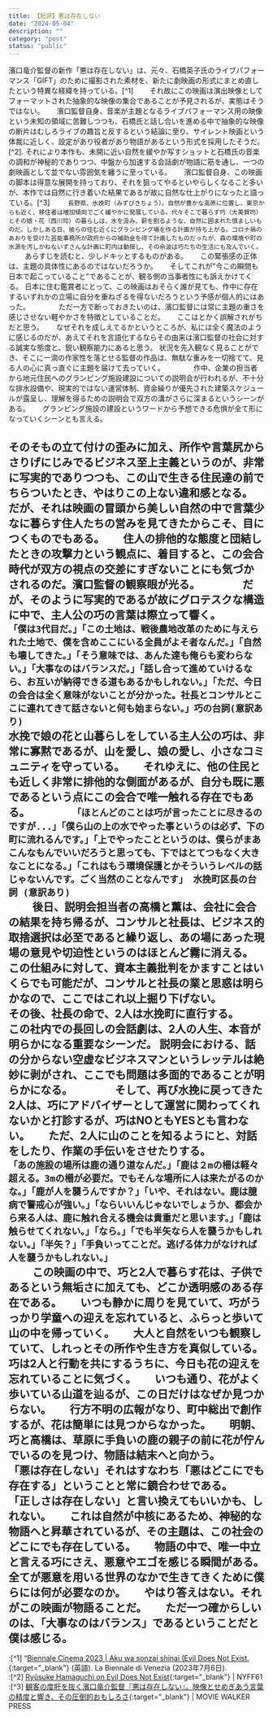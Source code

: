 ```yaml
---
title: 【短評】悪は存在しない
date: "2024-05-04"
description: ""
category: "post"
status: "public"
---
```


濱口竜介監督の新作「悪は存在しない」は、元々、石橋英子氏のライブパフォーマンス「GIFT」のために撮影された素材を、新たに劇映画の形式にまとめ直したという特異な経緯を持っている。[^1]　　
それ故にこの映画は演出映像としてフォーマットされた抽象的な映像の集合であることが予見されるが、実態はそうではない。　　
濱口監督自身、音楽が主題となるライブパフォーマンス用の映像という未知の領域に苦難しつつも、石橋氏と話し合いを進める中で抽象的な映像の断片はむしろライブの趣旨と反するという結論に至り、サイレント映画という体裁に近しく、設定があり役者があり物語があるという形式を採用したそうだ。[^2]. 
それにより本作も、未開に近い自然を緩やか写すショットと石橋氏の音楽の調和が神秘的でありつつ、中盤から加速する会話劇が物語に筋を通し、一つの劇映画として並でない雰囲気を纏うに至っている。　　
濱口監督自身、この映画の脚本は得意な展開を持っており、それを狙ってやるといやらしくなること多いが、本作では自然に行き着いた結果であるが故に自然な仕上がりになったと語っている。[^3]
　　
```長野県、水挽町（みずびきちょう）。自然が豊かな高原に位置し、東京からも近く、移住者は増加傾向でごく緩やかに発展している。代々そこで暮らす巧（大美賀均）とその娘・花（西川玲）の暮らしは、水を汲み、薪を割るような、自然に囲まれた慎ましいものだ。しかしある日、彼らの住む近くにグランピング場を作る計画が持ち上がる。コロナ禍のあおりを受けた芸能事務所が政府からの補助金を得て計画したものだったが、森の環境や町の水源を汚しかねないずさんな計画に町内は動揺し、その余波は巧たちの生活にも及んでいく。```  
　　
あらすじを読むと、少しドキッとするものがある。　　
この緊張感の正体は、主題の具体性にあるのではないだろうか。　　
そしてこれが"今この瞬間も日本で起こっていること"であることが、観る側の当事者性にも訴えかけてくる。
日本に住む鑑賞者にとって、この映画はおそらく誰が見ても、作中に存在するいずれかの立場に自分を重ねざるを得ないだろうという予感が個人的にはあった。　　
　　
ただ一方で断っておきたいのは、濱口監督には常に主題の重さを感じさせない軽やかさを特徴としていることだ。　　
ここはとかく誤解されがちだと思う。　　
なぜそれを成しえてるかというところが、私には全く魔法のように感じるのだが、あえてそれを言語化するならその由来は濱口監督の社会に対する誠実な態度と、鋭い観察能力にあると思う。
状況を先入観なく見ることができ、そこに一滴の作家性を落とせる監督の作品は、無駄な重みを一切捨てて、見る人の心に真っ直ぐに主題を届けて去っていく。　　
　　
作中、企業の担当者から地元住民へのグランピング施設建設についての説明会が行われるが、不十分な排水設備や、現実的ではない運営体制、資金繰りが優先された建築スケジュールが露呈し、理解を得るための説明会で双方の溝がさらに深まるというシーンがある。　　
グランピング施設の建設というワードから予想できる危惧が全て形になっていくシーンとも言える。　　

そのそもの立て付けの歪みに加え、所作や言葉尻からさりげにじみでるビジネス至上主義というのが、非常に写実的でありつつも、この山で生きる住民達の前でちらついたとき、やはりこの上ない違和感となる。  
だが、それは映画の冒頭から美しい自然の中で言葉少なに暮らす住人たちの営みを見てきたからこそ、目につくものでもある。　　
住人の排他的な態度と団結したときの攻撃力という観点に、着目すると、この会合時代が双方の視点の交差にすぎないことにも気づかされるのだ。濱口監督の観察眼が光る。　　
　　
だが、そのように写実的であるが故にグロテスクな構造に中で、主人公の巧の言葉は際立って響く。　　
　　
```「僕は3代目だ。」「この土地は、戦後農地改革のために与えられた土地で、僕を含めここにいる全員がよそ者なんだ。」「自然も壊してきた。」「そう意味では、あんた達も俺らも変わらない。」「大事なのはバランスだ。」「話し合って進めていけるなら、お互いが納得できる道もあるかもしれない。」「ただ、今日の会合は全く意味がないことが分かった。社長とコンサルとここに連れてきて話さないと何も始まらない。」巧の台詞(意訳あり)```  
水挽で娘の花と山暮らしをしている主人公の巧は、非常に寡黙であるが、山を愛し、娘の愛し、小さなコミュニティを守っている。　　
それゆえに、他の住民とも近しく非常に排他的な側面があるが、自分も既に悪であるという点にこの会合で唯一触れる存在でもある。　　
　　
```「ほとんどのことは巧が言ったことに尽きるのですが...」「僕ら山の上の水でやった事というのは必ず、下の町に流れるんです。」「上でやったことというのは、僕らがまあこんなもんでいいだろうと思っても、下ではとてつもなく大きなことになる。」「これはもう環境保護とかそういうレベルの話じゃないんです。ごく当然のことなんです」 水挽町区長の台詞 (意訳あり)```  
　　
後日、説明会担当者の高橋と薫は、会社に会合の結果を持ち帰るが、コンサルと社長は、ビジネス的取捨選択は必至であると繰り返し、あの場にあった現場の意見や切迫性というのはほとんど霧に消える。　　
この仕組みに対して、資本主義批判をかますことはいくらでも可能だが、コンサルと社長の業と思惑は明らかなので、ここではこれ以上掘り下げない。　　
　　
その後、社長の命で、2人は水挽町に直行する。　　
この社内での長回しの会話劇は、2人の人生、本音が明らかになる重要なシーンだ。
説明会における、話の分からない空虚なビジネスマンというレッテルは絶妙に剥がされ、ここでも問題は多面的であることが明らかになる。　　
　　
そして、再び水挽に戻ってきた2人は、巧にアドバイザーとして運営に関わってくれないかと打診するが、巧はNOともYESとも言わない。　　
ただ、2人に山のことを知るようにと、対話をしたり、作業の手伝いをさせたりする。　　
　　
```「あの施設の場所は鹿の通り道なんだ。」「鹿は２mの柵は軽々超える。3mの柵が必要だ。でもそんな場所に人は来たがるのかな。」「鹿が人を襲うんですか？」「いや、それはない。鹿は臆病で警戒心が強い。」「ならいいんじゃないでしょうか、都会から来る人は、鹿に触れ合える機会は貴重だと思います。」「鹿は触らせてくれない。」「なら。」「でも半矢なら人を襲うかもしれない。」「半矢？」「手負いってことだ。逃げる体力がなければ人を襲うかもしれない。」```   
　　
この映画の中で、巧と2人で暮らす花は、子供であるという無垢さに加えても、どこか透明感のある存在である。　　
いつも静かに周りを見ていて、巧がうっかり学童への迎えを忘れていると、ふらっと歩いて山の中を帰っていく。　　
大人と自然をいつも観察していて、しれっとその所作や生き方を真似している。　　
　　
巧は2人と行動を共にするうちに、今日も花の迎えを忘れていることに気づく。　　
いつも通り、花がよく歩いている山道を辿るが、この日だけはなぜか見つからない。　　
行方不明の広報がなり、町中総出で創作するが、花は簡単には見つからなかった。　　
明朝、巧と高橋は、草原に手負いの鹿の親子の前に花が佇んでいるのを見つけ、物語は結末へと向かう。　　
　　
「悪は存在しない」それはすなわち「悪はどこにでも存在する」ということと常に鏡合わせである。　　
「正しさは存在しない」と言い換えてもいいかも、しれない。　　
これは自然が中核にあるため、神秘的な物語へと昇華されているが、その主題は、この社会のどこにでも存在している。　　
物語の中で、唯一中立と言える巧にさえ、悪意やエゴを感じる瞬間がある。　　
全てが悪意を用いる世界のなかで生きてきくために僕らには何が必要なのか。　　
やはり答えはない。それがこの映画が物語ることだ。　　
ただ一つ確からしいのは、「大事なのはバランス」であるということだと僕は感じる。　　
　　
--------
  
:[^1] “[Biennale Cinema 2023 | Aku wa sonzai shinai (Evil Does Not Exist.](https://ja.m.wikipedia.org/wiki/%E6%82%AA%E3%81%AF%E5%AD%98%E5%9C%A8%E3%81%97%E3%81%AA%E3%81%84){:target="_blank"} (英語). La Biennale di Venezia (2023年7月6日).  
:[^2] [Ryûsuke Hamaguchi on Evil Does Not Exist](https://m.youtube.com/watch?v=VCXMbhC794I){:target="_blank"} | NYFF61 
:[^3] [観客の度肝を抜く濱口竜介監督『悪は存在しない』。映像とせめぎあう言葉の精度と響き、その圧倒的おもしろさ](https://moviewalker.jp/news/article/1193862/p3){:target="_blank"} | MOVIE WALKER PRESS

